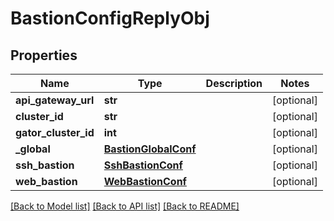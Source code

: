 # BastionConfigReplyObj

## Properties
Name | Type | Description | Notes
------------ | ------------- | ------------- | -------------
**api_gateway_url** | **str** |  | [optional] 
**cluster_id** | **str** |  | [optional] 
**gator_cluster_id** | **int** |  | [optional] 
**_global** | [**BastionGlobalConf**](BastionGlobalConf.md) |  | [optional] 
**ssh_bastion** | [**SshBastionConf**](SshBastionConf.md) |  | [optional] 
**web_bastion** | [**WebBastionConf**](WebBastionConf.md) |  | [optional] 

[[Back to Model list]](../README.md#documentation-for-models) [[Back to API list]](../README.md#documentation-for-api-endpoints) [[Back to README]](../README.md)


